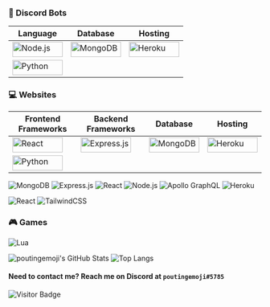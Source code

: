 
### 🤖 Discord Bots  
<table>
<thead>
  <tr>
    <th>Language</th>
    <th>Database</th>
    <th>Hosting</th>
  </tr>
</thead>
<tbody>
  <tr>
    <td><img src="https://img.shields.io/badge/node.js%20-%2343853D.svg?&style=for-the-badge&logo=node.js&logoColor=white" alt="Node.js" width="100" height="30"></td>
    <td><img src="https://img.shields.io/badge/MongoDB-%234ea94b.svg?&amp;style=for-the-badge&amp;logo=mongodb&amp;logoColor=white" alt="MongoDB" width="100" height="30"></td>
    <td><img src="https://img.shields.io/badge/heroku%20-%23430098.svg?&style=for-the-badge&logo=heroku&logoColor=white" alt="Heroku" width="100" height="30"></td></td>
  </tr>
  <tr>
    <td><img src="https://img.shields.io/badge/python%20-%2314354C.svg?&style=for-the-badge&logo=python&logoColor=white" alt="Python" width="100" height="30"></td>
    <td></td>
    <td></td>
  </tr>
</tbody>
</table>

### 💻 Websites  
<table>
<thead>
  <tr>
    <th>Frontend Frameworks</th>
    <th>Backend Frameworks</th>
    <th>Database</th>
    <th>Hosting</th>
  </tr>
</thead>
<tbody>
  <tr>
    <td><img src="https://img.shields.io/badge/react%20-%2320232a.svg?&style=for-the-badge&logo=react&logoColor=%2361DAFB" alt="React" width="100" height="30"></td>
    <td><img src="https://img.shields.io/badge/express.js%20-%23404d59.svg?&style=for-the-badge" alt="Express.js" width="100" height="30"></td>
    <td><img src="https://img.shields.io/badge/MongoDB-%234ea94b.svg?&amp;style=for-the-badge&amp;logo=mongodb&amp;logoColor=white" alt="MongoDB" width="100" height="30"></td>
    <td><img src="https://img.shields.io/badge/heroku%20-%23430098.svg?&style=for-the-badge&logo=heroku&logoColor=white" alt="Heroku" width="100" height="30"></td>
  </tr>
  <tr>
    <td><img src="https://img.shields.io/badge/python%20-%2314354C.svg?&style=for-the-badge&logo=python&logoColor=white" alt="Python" width="100" height="30"></td>
    <td></td>
    <td></td>
    <td></td>
  </tr>
</tbody>
</table>

![MongoDB](https://img.shields.io/badge/MongoDB-%234ea94b.svg?&style=for-the-badge&logo=mongodb&logoColor=white)
![Express.js]()
![React]()
![Node.js](https://img.shields.io/badge/node.js%20-%2343853D.svg?&style=for-the-badge&logo=node.js&logoColor=white)
![Apollo GraphQL](https://img.shields.io/badge/-Apollo%20GraphQL-311C87?style=for-the-badge&logo=apollo-graphql)
![Heroku](https://img.shields.io/badge/heroku%20-%23430098.svg?&style=for-the-badge&logo=heroku&logoColor=white)

![React](https://img.shields.io/badge/react%20-%2320232a.svg?&style=for-the-badge&logo=react&logoColor=%2361DAFB)
![TailwindCSS](https://img.shields.io/badge/tailwindcss%20-%2338B2AC.svg?&style=for-the-badge&logo=tailwind-css&logoColor=white)


### 🎮 Games  
![Lua](https://img.shields.io/badge/lua-%232C2D72.svg?&style=for-the-badge&logo=lua&logoColor=white)

![poutingemoji's GitHub Stats](https://github-readme-stats.vercel.app/api?username=poutingemoji&theme=dark&show_icons=true&hide_border=true)
![Top Langs](https://github-readme-stats.vercel.app/api/top-langs/?username=poutingemoji&theme=dark&show_icons=true&hide_border=true&layout=compact)

#### Need to contact me? Reach me on Discord at `poutingemoji#5785`

![Visitor Badge](https://visitor-badge.laobi.icu/badge?page_id=poutingemoji.poutingemoji)
